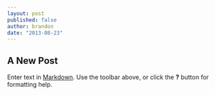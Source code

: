 ```yaml
---
layout: post
published: false
author: brandon
date: "2013-08-23"
---
```


## A New Post

Enter text in [Markdown](http://daringfireball.net/projects/markdown/). Use the toolbar above, or click the **?** button for formatting help.

